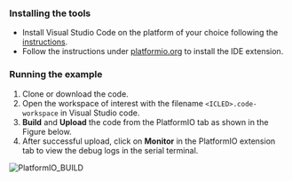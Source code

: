 ### Installing the tools

* Install Visual Studio Code on the platform of your choice following the [instructions](https://code.visualstudio.com/docs).
* Follow the instructions under [platformio.org](https://platformio.org/install/ide?install=vscode) to install the IDE extension.



### Running the example

1. Clone or download the code.
2. Open the workspace of interest with the filename `<ICLED>.code-workspace` in Visual Studio code.
3. **Build** and **Upload** the code from the PlatformIO tab as shown in the Figure below.
4. After successful upload, click on **Monitor** in the PlatformIO extension tab to view the debug logs in the serial terminal.

![PlatformIO_BUILD](../documentation/assets/ICLEDFeatherWing_PlatformIO.jpg)
